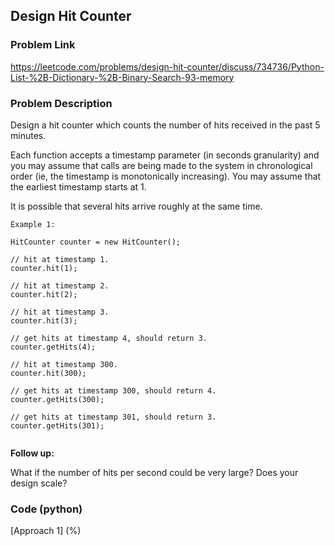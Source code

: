 ## Design Hit Counter

### Problem Link

https://leetcode.com/problems/design-hit-counter/discuss/734736/Python-List-%2B-Dictionary-%2B-Binary-Search-93-memory

### Problem Description 

Design a hit counter which counts the number of hits received in the past 5 minutes.

Each function accepts a timestamp parameter (in seconds granularity) and you may assume that calls are being made to the system in chronological order (ie, the timestamp is monotonically increasing). You may assume that the earliest timestamp starts at 1.

It is possible that several hits arrive roughly at the same time.

```
Example 1:

HitCounter counter = new HitCounter();

// hit at timestamp 1.
counter.hit(1);

// hit at timestamp 2.
counter.hit(2);

// hit at timestamp 3.
counter.hit(3);

// get hits at timestamp 4, should return 3.
counter.getHits(4);

// hit at timestamp 300.
counter.hit(300);

// get hits at timestamp 300, should return 4.
counter.getHits(300);

// get hits at timestamp 301, should return 3.
counter.getHits(301); 


```

**Follow up:**

What if the number of hits per second could be very large? Does your design scale?

### Code (python)

[Approach 1] (%) 

```python

```